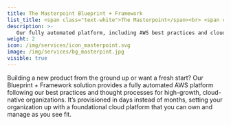 ```yaml
---
title: The Masterpoint Blueprint + Framework
list_title: <span class="text-white">The Masterpoint</span><br> <span class="text-gradient d-inline-block letter-spacing">Blueprint + Framework</span>
description: >-
   Our fully automated platform, including AWS best practices and cloud-native architecture, all provisioned in days for high-growth organizations.
weight: 2
icon: /img/services/icon_masterpoint.svg 
image: /img/services/bg_masterpint.jpg
visible: true
---
```


Building a new product from the ground up or want a fresh start? Our Blueprint + Framework solution provides a fully automated AWS platform following our best practices and thought processes for high-growth, cloud-native organizations. It’s provisioned in days instead of months, setting your organization up with a foundational cloud platform that you can own and manage as you see fit.